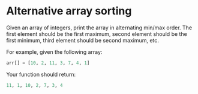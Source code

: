 # Alternative array sorting

Given an array of integers, print the array in alternating min/max order. The
first element should be the first maximum, second element should be the first
minimum, third element should be second maximum, etc.

For example, given the following array:

```python
arr[] = [10, 2, 11, 3, 7, 4, 1]
```

Your function should return:

```python
11, 1, 10, 2, 7, 3, 4
```
